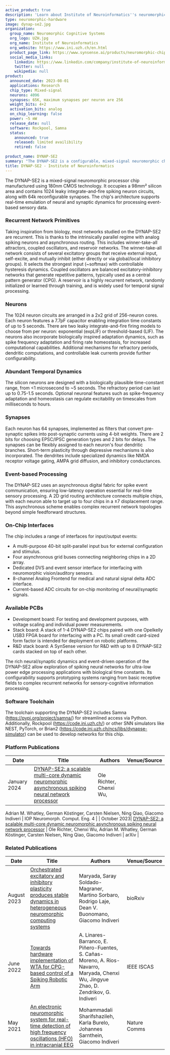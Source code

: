 ```yaml
---
active_product: true
description: 'Learn about Institute of Neuroinformatics''s neuromorphic hardware: DYNAP-SE2'
type: neuromorphic-hardware
image: dynap-se2.jpg
organization:
  group_name: Neuromorphic Cognitive Systems 
  org_logo: UZH.jpg
  org_name: Institute of Neuroinformatics
  org_website: https://www.ini.uzh.ch/en.html
  product_page_link: https://www.synsense.ai/products/neuromorphic-chip-dynap-se2/
  social_media_links:
    linkedin: https://www.linkedin.com/company/institute-of-neuroinformatics-uni-eth-zurich/
    twitter: null
    wikipedia: null
product:
  announced_date: 2023-08-01
  applications: Research
  chip_type: Mixed-signal
  neurons: 4096
  synapses: 65K, maximum synapses per neuron are 256
  weight_bits: 4+2
  activation_bits: analog
  on_chip_learning: false
  power: ~5 mW
  release_date: null
  software: Rockpool, Samna
  status:
    announced: true
    released: limited availibility
    retired: false
  
product_name: DYNAP-SE2
summary: "The DYNAP-SE2 is a configurable, mixed-signal neuromorphic chip featuring 1024 neurons, 65k plastic synapses, specialized dendrites, low-latency event routing, and multi-timescale adaptation dynamics. This enables real-time prototyping of biologically inspired spiking neural networks for ultra-low power edge processing."
title: DYNAP-SE2 - Institute of Neuroinformatics
---
```


The DYNAP-SE2 is a mixed-signal neuromorphic processor chip manufactured using 180nm CMOS technology. It occupies a 98mm² silicon area and contains 1024 leaky integrate-and-fire spiking neuron circuits, along with 64k reconfigurable synapses. The chip's architecture supports real-time emulation of neural and synaptic dynamics for processing event-based sensory data.

### Recurrent Network Primitives

Taking inspiration from biology, most networks studied on the DYNAP-SE2 are recurrent. This is thanks to the intrinsically parallel regime with analog spiking neurons and asynchronous routing. This includes winner-take-all attractors, coupled oscillators, and reservoir networks. The winner-take-all network consists of several excitatory groups that receive external input, self-excite, and mutually inhibit (either directly or via global/local inhibitory groups). It selects the strongest input (~softmax) with controllable hysteresis dynamics. Coupled oscillators are balanced excitatory-inhibitory networks that generate repetitive patterns, typically used as a central pattern generator (CPG). A reservoir is a highly recurrent network, randomly initialized or learned through training, and is widely used for temporal signal processing.

### Neurons

The 1024 neuron circuits are arranged in a 2x2 grid of 256-neuron cores. Each neuron features a 7.7pF capacitor enabling integration time constants of up to 5 seconds. There are two leaky integrate-and-fire firing models to choose from per neuron: exponential (expLIF) or threshold-based (LIF). The neurons also incorporate biologically inspired adaptation dynamics, such as spike frequency adaptation and firing rate homeostasis, for increased computational capabilities. Additional mechanisms for refractory periods, dendritic computations, and controllable leak currents provide further configurability.

### Abundant Temporal Dynamics

The silicon neurons are designed with a biologically plausible time-constant range, from <1 microsecond to ~5 seconds. The refractory period can last up to 0.75-1.5 seconds. Optional neuronal features such as spike-frequency adaptation and homeostasis can regulate excitability on timescales from milliseconds to hours.

### Synapses

Each neuron has 64 synapses, implemented as filters that convert pre-synaptic spikes into post-synaptic currents using 4-bit weights. There are 2 bits for choosing EPSC/IPSC generation types and 2 bits for delays. The synapses can be flexibly assigned to each neuron's four dendritic branches. Short-term plasticity through depressive mechanisms is also incorporated. The dendrites include specialized dynamics like NMDA receptor voltage gating, AMPA grid diffusion, and inhibitory conductances.

### Event-based Processing

The DYNAP-SE2 uses an asynchronous digital fabric for spike event communication, ensuring low-latency operation essential for real-time sensory processing. A 2D grid routing architecture connects multiple chips, with each neuron able to target up to four chips in a ±7 displacement range. This asynchronous scheme enables complex recurrent network topologies beyond simple feedforward structures.

### On-Chip Interfaces

The chip includes a range of interfaces for input/output events:

- A multi-purpose 40-bit split-parallel input bus for external configuration and stimulus.
- Four asynchronous grid buses connecting neighboring chips in a 2D array.
- Dedicated DVS and event sensor interface for interfacing with neuromorphic vision/auditory sensors.
- 8-channel Analog Frontend for medical and natural signal delta ADC interface.
- Current-based ADC circuits for on-chip monitoring of neural/synaptic signals.

### Available PCBs

- Development board: For testing and development purposes, with voltage scaling and individual power measurements.
- Stack board: A stack of 1-4 DYNAP-SE2 chips paired with one Opelkelly USB3 FPGA board for interfacing with a PC. Its small credit card-sized form factor is intended for deployment on robotic platforms.
- R&D stack board: A SynSense version for R&D with up to 8 DYNAP-SE2 cards stacked on top of each other.

The rich neural/synaptic dynamics and event-driven operation of the DYNAP-SE2 allow exploration of spiking neural networks for ultra-low power edge processing applications with biological time constants. Its configurability supports prototyping systems ranging from basic receptive fields to complex recurrent networks for sensory-cognitive information processing.

### Software Toolchain

The toolchain supporting the DYNAP-SE2 includes Samna (https://pypi.org/project/samna/) for streamlined access via Python. Additionally, Rockpool (https://code.ini.uzh.ch/) or other SNN simulators like NEST, PyTorch, or Brian2 (https://code.ini.uzh.ch/ncs/libs/dynapse-simulator) can be used to develop networks for this chip.

### Platform Publications

| Date        | Title                                                                                                                                                                                 | Authors                                                                                           | Venue/Source                      |
|-------------|---------------------------------------------------------------------------------------------------------------------------------------------------------------------------------------|---------------------------------------------------------------------------------------------------|-----------------------------------|
| January 2024| [DYNAP-SE2: a scalable multi-core dynamic neuromorphic asynchronous spiking neural network processor](https://doi.org/10.1088/2634-4386/ad1cd7)                                       | Ole Richter, Chenxi Wu,

 Adrian M. Whatley, German Köstinger, Carsten Nielsen, Ning Qiao, Giacomo Indiveri | IOP Neuromorph. Comput. Eng. 4    |
| October 2023| [DYNAP-SE2: a scalable multi-core dynamic neuromorphic asynchronous spiking neural network processor](https://arxiv.org/abs/2310.00564)                                                | Ole Richter, Chenxi Wu, Adrian M. Whatley, German Köstinger, Carsten Nielsen, Ning Qiao, Giacomo Indiveri | arXiv                             |

### Related Publications

| Date       | Title                                                                                                                                                      | Authors                                                                                                  | Venue/Source |
|------------|------------------------------------------------------------------------------------------------------------------------------------------------------------|----------------------------------------------------------------------------------------------------------|--------------|
| August 2023| [Orchestrated excitatory and inhibitory plasticity produces stable dynamics in heterogeneous neuromorphic computing systems](https://www.biorxiv.org/content/10.1101/2023.08.14.553298) | Maryada, Saray Soldado-Magraner, Martino Sorbaro, Rodrigo Laje, Dean V. Buonomano, Giacomo Indiveri      | bioRxiv      |
| June 2022  | [Towards hardware implementation of WTA for CPG-based control of a Spiking Robotic Arm](https://doi.org/10.1109/ISCAS48785.2022.9937845)                     | A. Linares-Barranco, E. Piñero-Fuentes, S. Cañas-Moreno, A. Rios-Navarro, Maryada, Chenxi Wu, Jingyue Zhao, D. Zendrikov, G. Indiveri | IEEE ISCAS   |
| May 2021   | [An electronic neuromorphic system for real-time detection of high frequency oscillations (HFO) in intracranial EEG](https://doi.org/10.1038/s41467-021-23342-2) | Mohammadali Sharifshazileh, Karla Burelo, Johannes Sarnthein, Giacomo Indiveri                              | Nature Comms |
